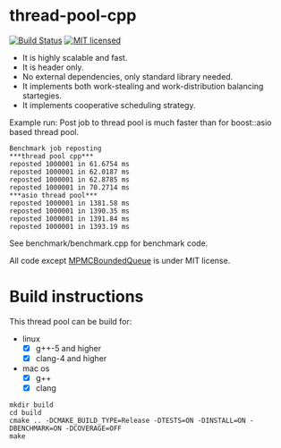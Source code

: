 thread-pool-cpp
=================
[![Build Status](https://travis-ci.org/warchant/thread-pool-cpp.svg?branch=master)](https://travis-ci.org/warchant/thread-pool-cpp)
[![MIT licensed](https://img.shields.io/badge/license-MIT-blue.svg)](./LICENSE)

 * It is highly scalable and fast.
 * It is header only.
 * No external dependencies, only standard library needed.
 * It implements both work-stealing and work-distribution balancing startegies.
 * It implements cooperative scheduling strategy.

Example run:
Post job to thread pool is much faster than for boost::asio based thread pool.

    Benchmark job reposting
    ***thread pool cpp***
    reposted 1000001 in 61.6754 ms
    reposted 1000001 in 62.0187 ms
    reposted 1000001 in 62.8785 ms
    reposted 1000001 in 70.2714 ms
    ***asio thread pool***
    reposted 1000001 in 1381.58 ms
    reposted 1000001 in 1390.35 ms
    reposted 1000001 in 1391.84 ms
    reposted 1000001 in 1393.19 ms

See benchmark/benchmark.cpp for benchmark code.

All code except [MPMCBoundedQueue](https://github.com/inkooboo/thread-pool-cpp/blob/master/include/thread_pool/mpmc_bounded_queue.hpp)
is under MIT license.

# Build instructions

This thread pool can be build for:
- linux
    - [x] g++-5 and higher
    - [x] clang-4 and higher
- mac os
    - [x] g++
    - [x] clang

```
mkdir build
cd build
cmake .. -DCMAKE_BUILD_TYPE=Release -DTESTS=ON -DINSTALL=ON -DBENCHMARK=ON -DCOVERAGE=OFF
make
```
